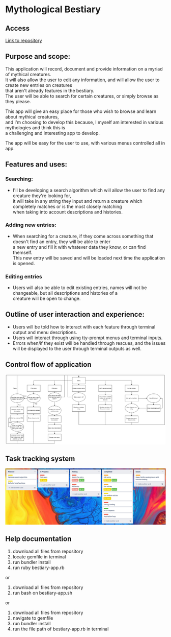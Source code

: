 # Mythological Bestiary
## Access
[Link to repository](https://github.com/Deeon-Burgan/DeeonBurgan_T1A3)

## Purpose and scope: 
This application will record, document and provide information on a myriad of mythical creatures.  
It will also allow the user to edit any information, and will allow the user to create new entries on creatures  
that aren't already features in the bestiary.  
The user will be able to search for certain creatures, or simply browse as they please.  

This app will give an easy place for those who wish to browse and learn about mythical creatures,  
and I'm choosing to develop this because, I myself am interested in various mythologies and think this is  
a challenging and interesting app to develop.  

The app will be easy for the user to use, with various menus controlled all in app.

## Features and uses:
### Searching:
- I'll be developing a search algorithm which will allow the user to find any creature they're looking for,  
it will take in any string they input and return a creature which completely matches or is the most closely matching  
when taking into account descriptions and histories.

### Adding new entries:
- When searching for a creature, if they come across something that doesn't find an entry, they will be able to enter  
a new entry and fill it with whatever data they know, or can find themself.  
This new entry will be saved and will be loaded next time the application is opened.

### Editing entries
- Users will also be able to edit existing entries, names will not be changeable, but all descriptions and histories of a  
creature will be open to change.

## Outline of user interaction and experience:
- Users will be told how to interact with each feature through terminal output and menu descriptions.
- Users will interact through using tty-prompt menus and terminal inputs.
- Errors when/if they exist will be handled through rescues, and the issues will be displayed to the user through terminal outputs as well.

## Control flow of application
![uml diagram](./docs/uml.png)

## Task tracking system
![pic of trello](./docs/tasktracking.PNG)

## Help documentation
1. download all files from repository
2. locate gemfile in terminal 
3. run bundler install
4. run ruby bestiary-app.rb  

or  

1. download all files from repository
2. run bash on bestiary-app.sh  

or  

1. download all files from repository
2. navigate to gemfile
3. run bundler install
4. run the file path of bestiary-app.rb in terminal
